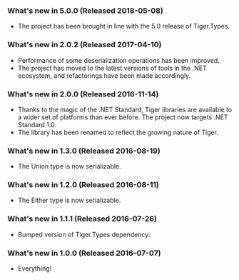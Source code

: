 ### What's new in 5.0.0 (Released 2018-05-08)

* The project has been brought in line with the 5.0 release of Tiger.Types.

### What's new in 2.0.2 (Released 2017-04-10)

* Performance of some deserialization operations has been improved.
* The project has moved to the latest versions of tools in the .NET ecosystem, and refactorings have been made accordingly.

### What's new in 2.0.0 (Released 2016-11-14)

* Thanks to the magic of the .NET Standard, Tiger libraries are available to a wider set of platforms than ever before. The project now targets .NET Standard 1.0.
* The library has been renamed to reflect the growing nature of Tiger.

### What's new in 1.3.0 (Released 2016-08-19)

* The Union type is now serializable.

### What's new in 1.2.0 (Released 2016-08-11)

* The Either type is now serializable.

### What's new in 1.1.1 (Released 2016-07-26)

* Bumped version of Tiger.Types dependency.

### What's new in 1.0.0 (Released 2016-07-07)

* Everything!
